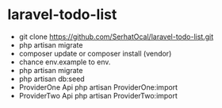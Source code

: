 # laravel-todo-list
* git clone https://github.com/SerhatOcal/laravel-todo-list.git
* php artisan migrate
* composer update or composer install (vendor)
* chance env.example to env.
* php artisan migrate
* php artisan db:seed
* ProviderOne Api php artisan ProviderOne:import
* ProviderTwo Api php artisan ProviderTwo:import

